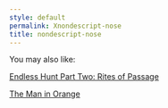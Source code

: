 ```yaml
---
style: default
permalink: Xnondescript-nose
title: nondescript-nose
---
```

You may also like:

[Endless Hunt Part Two: Rites of Passage](http://scp-wiki.net/ofanendlesshunt-parttwo-rites-of-passage)

[The Man in Orange](http://scp-wiki.net/the-man-in-orange)
